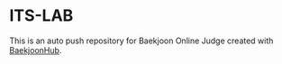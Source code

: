 # ITS-LAB
This is an auto push repository for Baekjoon Online Judge created with [BaekjoonHub](https://github.com/BaekjoonHub/BaekjoonHub).
